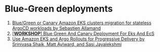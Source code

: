 # Blue-Green deployments

1. [Blue/Green or Canary Amazon EKS clusters migration for stateless ArgoCD workloads by Sebastien Allamand](https://aws.amazon.com/blogs/containers/blue-green-or-canary-amazon-eks-clusters-migration-for-stateless-argocd-workloads/)
1. [[**WORKSHOP**] Blue Green And Canary Deployment For Eks And EcS](https://catalog.us-east-1.prod.workshops.aws/workshops/2175d94a-cd79-4ed2-8e7e-1f0dd1956a3a/en-US)
1. [Use Amazon EKS and Argo Rollouts for Progressive Delivery by Srinivasa Shaik, Matt Aylward, and Sasi Jayalekshmi](https://aws.amazon.com/blogs/architecture/use-amazon-eks-and-argo-rollouts-for-progressive-delivery/)
